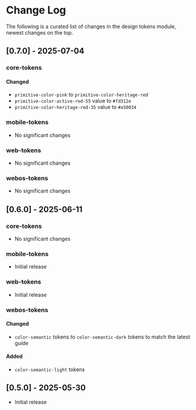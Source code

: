 # Change Log

The following is a curated list of changes in the design tokens module, newest changes on the top.

## [0.7.0] - 2025-07-04

### core-tokens

#### Changed

- `primitive-color-pink` to `primitive-color-heritage-red`
- `primitive-color-active-red-55` value to `#fd312e`
- `primitive-color-heritage-red-35` value to `#a50034`

### mobile-tokens

- No significant changes

### web-tokens

- No significant changes

### webos-tokens

- No significant changes

## [0.6.0] - 2025-06-11

### core-tokens

- No significant changes

### mobile-tokens

- Initial release

### web-tokens

- Initial release

### webos-tokens

#### Changed

- `color-semantic` tokens to `color-semantic-dark` tokens to match the latest guide

#### Added

- `color-semantic-light` tokens


## [0.5.0] - 2025-05-30

- Initial release
